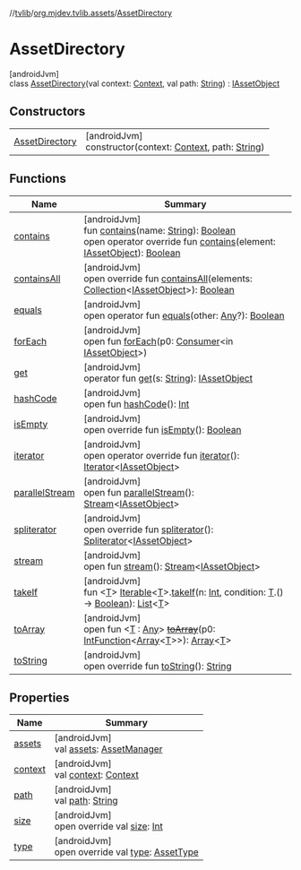 //[tvlib](../../../index.md)/[org.mjdev.tvlib.assets](../index.md)/[AssetDirectory](index.md)

# AssetDirectory

[androidJvm]\
class [AssetDirectory](index.md)(val context: [Context](https://developer.android.com/reference/kotlin/android/content/Context.html), val path: [String](https://kotlinlang.org/api/latest/jvm/stdlib/kotlin/-string/index.html)) : [IAssetObject](../-i-asset-object/index.md)

## Constructors

| | |
|---|---|
| [AssetDirectory](-asset-directory.md) | [androidJvm]<br>constructor(context: [Context](https://developer.android.com/reference/kotlin/android/content/Context.html), path: [String](https://kotlinlang.org/api/latest/jvm/stdlib/kotlin/-string/index.html)) |

## Functions

| Name | Summary |
|---|---|
| [contains](contains.md) | [androidJvm]<br>fun [contains](contains.md)(name: [String](https://kotlinlang.org/api/latest/jvm/stdlib/kotlin/-string/index.html)): [Boolean](https://kotlinlang.org/api/latest/jvm/stdlib/kotlin/-boolean/index.html)<br>open operator override fun [contains](contains.md)(element: [IAssetObject](../-i-asset-object/index.md)): [Boolean](https://kotlinlang.org/api/latest/jvm/stdlib/kotlin/-boolean/index.html) |
| [containsAll](contains-all.md) | [androidJvm]<br>open override fun [containsAll](contains-all.md)(elements: [Collection](https://kotlinlang.org/api/latest/jvm/stdlib/kotlin.collections/-collection/index.html)&lt;[IAssetObject](../-i-asset-object/index.md)&gt;): [Boolean](https://kotlinlang.org/api/latest/jvm/stdlib/kotlin/-boolean/index.html) |
| [equals](../../org.mjdev.tvlib.webscrapper.select/-element-not-found-exception/index.md#585090901%2FFunctions%2F-1596939238) | [androidJvm]<br>open operator fun [equals](../../org.mjdev.tvlib.webscrapper.select/-element-not-found-exception/index.md#585090901%2FFunctions%2F-1596939238)(other: [Any](https://kotlinlang.org/api/latest/jvm/stdlib/kotlin/-any/index.html)?): [Boolean](https://kotlinlang.org/api/latest/jvm/stdlib/kotlin/-boolean/index.html) |
| [forEach](../-i-asset-object/index.md#1221907427%2FFunctions%2F-1596939238) | [androidJvm]<br>open fun [forEach](../-i-asset-object/index.md#1221907427%2FFunctions%2F-1596939238)(p0: [Consumer](https://developer.android.com/reference/kotlin/java/util/function/Consumer.html)&lt;in [IAssetObject](../-i-asset-object/index.md)&gt;) |
| [get](get.md) | [androidJvm]<br>operator fun [get](get.md)(s: [String](https://kotlinlang.org/api/latest/jvm/stdlib/kotlin/-string/index.html)): [IAssetObject](../-i-asset-object/index.md) |
| [hashCode](../../org.mjdev.tvlib.webscrapper.select/-element-not-found-exception/index.md#1794629105%2FFunctions%2F-1596939238) | [androidJvm]<br>open fun [hashCode](../../org.mjdev.tvlib.webscrapper.select/-element-not-found-exception/index.md#1794629105%2FFunctions%2F-1596939238)(): [Int](https://kotlinlang.org/api/latest/jvm/stdlib/kotlin/-int/index.html) |
| [isEmpty](is-empty.md) | [androidJvm]<br>open override fun [isEmpty](is-empty.md)(): [Boolean](https://kotlinlang.org/api/latest/jvm/stdlib/kotlin/-boolean/index.html) |
| [iterator](iterator.md) | [androidJvm]<br>open operator override fun [iterator](iterator.md)(): [Iterator](https://kotlinlang.org/api/latest/jvm/stdlib/kotlin.collections/-iterator/index.html)&lt;[IAssetObject](../-i-asset-object/index.md)&gt; |
| [parallelStream](../../org.mjdev.tvlib.ui.components.page/-pager-scope/index.md#-1592339412%2FFunctions%2F-1596939238) | [androidJvm]<br>open fun [parallelStream](../../org.mjdev.tvlib.ui.components.page/-pager-scope/index.md#-1592339412%2FFunctions%2F-1596939238)(): [Stream](https://developer.android.com/reference/kotlin/java/util/stream/Stream.html)&lt;[IAssetObject](../-i-asset-object/index.md)&gt; |
| [spliterator](../-i-asset-object/index.md#1956926474%2FFunctions%2F-1596939238) | [androidJvm]<br>open override fun [spliterator](../-i-asset-object/index.md#1956926474%2FFunctions%2F-1596939238)(): [Spliterator](https://developer.android.com/reference/kotlin/java/util/Spliterator.html)&lt;[IAssetObject](../-i-asset-object/index.md)&gt; |
| [stream](../../org.mjdev.tvlib.ui.components.page/-pager-scope/index.md#135225651%2FFunctions%2F-1596939238) | [androidJvm]<br>open fun [stream](../../org.mjdev.tvlib.ui.components.page/-pager-scope/index.md#135225651%2FFunctions%2F-1596939238)(): [Stream](https://developer.android.com/reference/kotlin/java/util/stream/Stream.html)&lt;[IAssetObject](../-i-asset-object/index.md)&gt; |
| [takeIf](../../org.mjdev.tvlib.extensions/-list-ext/take-if.md) | [androidJvm]<br>fun &lt;[T](../../org.mjdev.tvlib.extensions/-list-ext/take-if.md)&gt; [Iterable](https://kotlinlang.org/api/latest/jvm/stdlib/kotlin.collections/-iterable/index.html)&lt;[T](../../org.mjdev.tvlib.extensions/-list-ext/take-if.md)&gt;.[takeIf](../../org.mjdev.tvlib.extensions/-list-ext/take-if.md)(n: [Int](https://kotlinlang.org/api/latest/jvm/stdlib/kotlin/-int/index.html), condition: [T](../../org.mjdev.tvlib.extensions/-list-ext/take-if.md).() -&gt; [Boolean](https://kotlinlang.org/api/latest/jvm/stdlib/kotlin/-boolean/index.html)): [List](https://kotlinlang.org/api/latest/jvm/stdlib/kotlin.collections/-list/index.html)&lt;[T](../../org.mjdev.tvlib.extensions/-list-ext/take-if.md)&gt; |
| [toArray](../../org.mjdev.tvlib.ui.components.page/-pager-scope/index.md#-1215154575%2FFunctions%2F-1596939238) | [androidJvm]<br>open fun &lt;[T](../../org.mjdev.tvlib.ui.components.page/-pager-scope/index.md#-1215154575%2FFunctions%2F-1596939238) : [Any](https://kotlinlang.org/api/latest/jvm/stdlib/kotlin/-any/index.html)&gt; [~~toArray~~](../../org.mjdev.tvlib.ui.components.page/-pager-scope/index.md#-1215154575%2FFunctions%2F-1596939238)(p0: [IntFunction](https://developer.android.com/reference/kotlin/java/util/function/IntFunction.html)&lt;[Array](https://kotlinlang.org/api/latest/jvm/stdlib/kotlin/-array/index.html)&lt;[T](../../org.mjdev.tvlib.ui.components.page/-pager-scope/index.md#-1215154575%2FFunctions%2F-1596939238)&gt;&gt;): [Array](https://kotlinlang.org/api/latest/jvm/stdlib/kotlin/-array/index.html)&lt;[T](../../org.mjdev.tvlib.ui.components.page/-pager-scope/index.md#-1215154575%2FFunctions%2F-1596939238)&gt; |
| [toString](to-string.md) | [androidJvm]<br>open override fun [toString](to-string.md)(): [String](https://kotlinlang.org/api/latest/jvm/stdlib/kotlin/-string/index.html) |

## Properties

| Name | Summary |
|---|---|
| [assets](assets.md) | [androidJvm]<br>val [assets](assets.md): [AssetManager](https://developer.android.com/reference/kotlin/android/content/res/AssetManager.html) |
| [context](context.md) | [androidJvm]<br>val [context](context.md): [Context](https://developer.android.com/reference/kotlin/android/content/Context.html) |
| [path](path.md) | [androidJvm]<br>val [path](path.md): [String](https://kotlinlang.org/api/latest/jvm/stdlib/kotlin/-string/index.html) |
| [size](size.md) | [androidJvm]<br>open override val [size](size.md): [Int](https://kotlinlang.org/api/latest/jvm/stdlib/kotlin/-int/index.html) |
| [type](type.md) | [androidJvm]<br>open override val [type](type.md): [AssetType](../-asset-type/index.md) |
